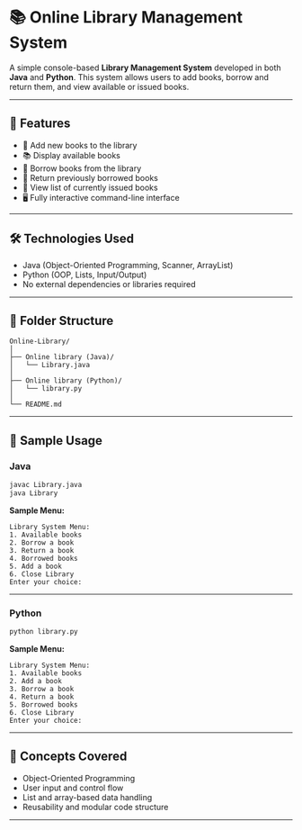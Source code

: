 # 📚 Online Library Management System

A simple console-based **Library Management System** developed in both **Java** and **Python**. This system allows users to add books, borrow and return them, and view available or issued books.

---

## 🚀 Features

- 📖 Add new books to the library
- 📚 Display available books
- 🔖 Borrow books from the library
- 📝 Return previously borrowed books
- 📄 View list of currently issued books
- 🖥️ Fully interactive command-line interface

---

## 🛠️ Technologies Used

- Java (Object-Oriented Programming, Scanner, ArrayList)
- Python (OOP, Lists, Input/Output)
- No external dependencies or libraries required

---

## 📂 Folder Structure

```
Online-Library/
│
├── Online library (Java)/
│   └── Library.java
│
├── Online library (Python)/
│   └── library.py
│
└── README.md
```

---

## 🧪 Sample Usage

### Java

```bash
javac Library.java
java Library
```

**Sample Menu:**
```
Library System Menu:
1. Available books
2. Borrow a book
3. Return a book
4. Borrowed books
5. Add a book
6. Close Library
Enter your choice: 
```

---

### Python

```bash
python library.py
```

**Sample Menu:**
```
Library System Menu:
1. Available books
2. Add a book
3. Borrow a book
4. Return a book
5. Borrowed books
6. Close Library
Enter your choice:
```

---

## 📌 Concepts Covered

- Object-Oriented Programming
- User input and control flow
- List and array-based data handling
- Reusability and modular code structure

---
